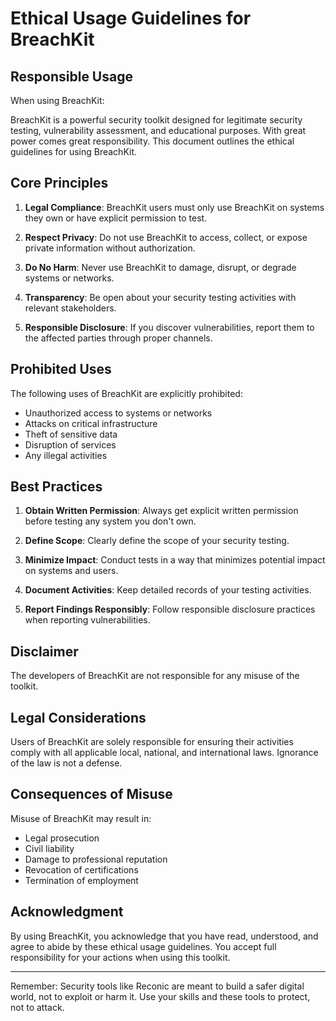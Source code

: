 # Ethical Usage Guidelines for BreachKit

## Responsible Usage

When using BreachKit:

BreachKit is a powerful security toolkit designed for legitimate security testing, vulnerability assessment, and educational purposes. With great power comes great responsibility. This document outlines the ethical guidelines for using BreachKit.

## Core Principles

1. **Legal Compliance**: BreachKit users must only use BreachKit on systems they own or have explicit permission to test.

2. **Respect Privacy**: Do not use BreachKit to access, collect, or expose private information without authorization.

3. **Do No Harm**: Never use BreachKit to damage, disrupt, or degrade systems or networks.

4. **Transparency**: Be open about your security testing activities with relevant stakeholders.

5. **Responsible Disclosure**: If you discover vulnerabilities, report them to the affected parties through proper channels.

## Prohibited Uses

The following uses of BreachKit are explicitly prohibited:

- Unauthorized access to systems or networks
- Attacks on critical infrastructure
- Theft of sensitive data
- Disruption of services
- Any illegal activities

## Best Practices

1. **Obtain Written Permission**: Always get explicit written permission before testing any system you don't own.

2. **Define Scope**: Clearly define the scope of your security testing.

3. **Minimize Impact**: Conduct tests in a way that minimizes potential impact on systems and users.

4. **Document Activities**: Keep detailed records of your testing activities.

5. **Report Findings Responsibly**: Follow responsible disclosure practices when reporting vulnerabilities.

## Disclaimer

The developers of BreachKit are not responsible for any misuse of the toolkit.

## Legal Considerations

Users of BreachKit are solely responsible for ensuring their activities comply with all applicable local, national, and international laws. Ignorance of the law is not a defense.

## Consequences of Misuse

Misuse of BreachKit may result in:

- Legal prosecution
- Civil liability
- Damage to professional reputation
- Revocation of certifications
- Termination of employment

## Acknowledgment

By using BreachKit, you acknowledge that you have read, understood, and agree to abide by these ethical usage guidelines. You accept full responsibility for your actions when using this toolkit.

---

Remember: Security tools like Reconic are meant to build a safer digital world, not to exploit or harm it. Use your skills and these tools to protect, not to attack.
